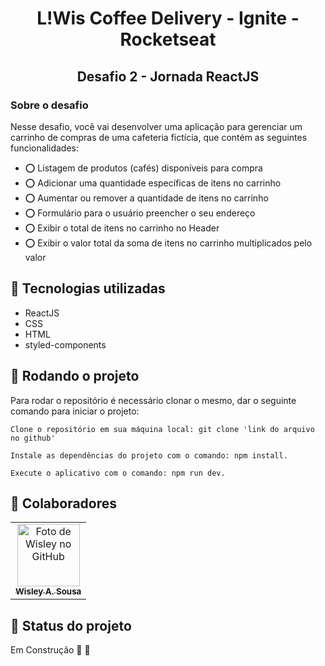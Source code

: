<h1 align="center"> L!Wis Coffee Delivery - Ignite - Rocketseat</h1>

<h2 align="center">Desafio 2 - Jornada ReactJS</h2>

### Sobre o desafio

Nesse desafio, você vai desenvolver uma aplicação para gerenciar um carrinho de compras de uma cafeteria fictícia, que contém as seguintes funcionalidades:

- ⭕️ Listagem de produtos (cafés) disponíveis para compra
- ⭕️ Adicionar uma quantidade específicas de itens no carrinho
- ⭕️ Aumentar ou remover a quantidade de itens no carrinho
- ⭕️ Formulário para o usuário preencher o seu endereço
- ⭕️ Exibir o total de itens no carrinho no Header
- ⭕️ Exibir o valor total da soma de itens no carrinho multiplicados pelo valor

## :wrench: Tecnologias utilizadas
* ReactJS
* CSS
* HTML
* styled-components

## :rocket: Rodando o projeto
Para rodar o repositório é necessário clonar o mesmo, dar o seguinte comando para iniciar o projeto:
```
Clone o repositório em sua máquina local: git clone 'link do arquivo no github'
```
```
Instale as dependências do projeto com o comando: npm install.
```
```
Execute o aplicativo com o comando: npm run dev.
```

## :handshake: Colaboradores
<table>
  <tr>
    <td align="center">
      <a href="http://github.com/tatialveso">
        <img src="https://github.com/wisleyasousa.png" width="100px;" alt="Foto de Wisley no GitHub"/><br>
        <sub>
          <b>Wisley A. Sousa</b>
        </sub>
      </a>
    </td>
  </tr>
</table>

## :dart: Status do projeto
Em Construção 👷 🚧 
